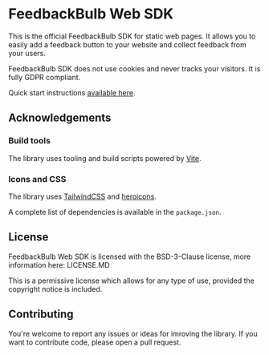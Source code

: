 # FeedbackBulb Web SDK

This is the official FeedbackBulb SDK for static web pages. It allows you to easily add a feedback button to your website and collect feedback from your users.

FeedbackBulb SDK does not use cookies and never tracks your visitors. It is fully GDPR compliant.

Quick start instructions [available here](https://feedbackbulb.com/docs/platforms/web/quick_start.html).

## Acknowledgements

### Build tools

The library uses tooling and build scripts powered by [Vite](https://vitejs.dev/).

### Icons and CSS

The library uses [TailwindCSS](https://tailwindcss.com/) and [heroicons](https://heroicons.com/).

A complete list of dependencies is available in the `package.json`.

## License

FeedbackBulb Web SDK is licensed with the BSD-3-Clause license, more information here: LICENSE.MD

This is a permissive license which allows for any type of use, provided the copyright notice is included.

## Contributing

You're welcome to report any issues or ideas for imroving the library. If you want to contribute code, please open a pull request.
